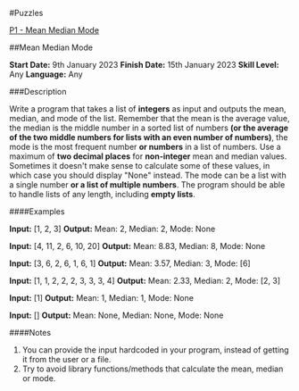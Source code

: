 #Puzzles

[P1 - Mean Median Mode](##mean-median-mode)

##Mean Median Mode

**Start Date:** 9th January 2023
**Finish Date:** 15th January 2023
**Skill Level:** Any
**Language:** Any

###Description

Write a program that takes a list of **integers** as input and outputs the mean, median, and mode of the list. Remember that the mean is the average value, the median is the middle number in a sorted list of numbers **(or the average of the two middle numbers for lists with an even number of numbers)**, the mode is the most frequent number **or numbers** in a list of numbers. Use a maximum of **two decimal places** for **non-integer** mean and median values. Sometimes it doesn't make sense to calculate some of these values, in which case you should display "None" instead. The mode can be a list with a single number **or a list of multiple numbers**. The program should be able to handle lists of any length, including **empty lists**.

####Examples

**Input:** [1, 2, 3]
**Output:** Mean: 2, Median: 2, Mode: None

**Input:** [4, 11, 2, 6, 10, 20]
**Output:** Mean: 8.83, Median: 8, Mode: None

**Input:** [3, 6, 2, 6, 1, 6, 1]
**Output:** Mean: 3.57, Median: 3, Mode: [6]

**Input:** [1, 1, 2, 2, 2, 3, 3, 3, 4]
**Output:** Mean: 2.33, Median: 2, Mode: [2, 3]

**Input:** [1]
**Output:** Mean: 1, Median: 1, Mode: None

**Input:** []
**Output:** Mean: None, Median: None, Mode: None

####Notes

1. You can provide the input hardcoded in your program, instead of getting it from the user or a file.
2. Try to avoid library functions/methods that calculate the mean, median or mode.